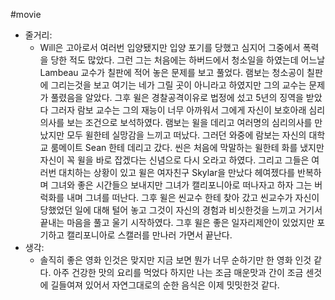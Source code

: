 #movie 
- 줄거리:
    - Will은 고아로서 여러번 입양됐지만 입양 포기를 당했고 심지어 그중에서 폭력을 당한 적도 많았다. 그런 그는 처음에는 하버드에서 청소일을 하였는데 어느날 Lambeau 교수가 칠판에 적어 놓은 문제를 보고 풀었다. 램보는 청소공이 칠판에 그리는것을 보고 여기는 네가 그릴 곳이 아니라고 하였지만 그의 교수는 문제가 풀렸음을 알았다. 그후 윌은 경찰공격이유로 법정에 섰고 5년의 징역을 받았다 그러자 람보 교수는 그의 재능이 너무 아까워서 그에게 자신이 보호아래 심리의사를 보는 조건으로 보석하였다. 램보는 윌을 데리고 여러명의 심리의사를 만났지만 모두 윌한테 실망감을 느끼고 떠났다. 그러던 와중에 람보는 자신의 대학교 룸메이트 Sean 한테 데리고 갔다. 씬은 처음에 막말하는 윌한테 화를 냈지만 자신이 꼭 윌을 바로 잡겠다는 신념으로 다시 오라고 하였다. 그리고 그들은 여러번 대치하는 상황이 있고 윌은 여자친구 Skylar을 만났다 헤여젰다를 반복하며 그녀와 좋은 시간들으 보내지만 그녀가 캘리포니아로 떠나자고 하자 그는 버럭화를 내며 그녀를 떠난다. 그후 윌은 씬교수 한테 찾아 갔고 씬교수가 자신이 당했었던 일에 대해 털어 놓고 그것이 자신의 경험과 비싯한것을 느끼고 거기서 끝내는 마음을 풀고 울기 시작하였다. 그후 윌은 좋은 일자리제안이 있었지만 포기하고 캘리포니아로 스캘러를 만나러 가면서 끝난다.
- 생각:
    - 솔직히 좋은 영화 인것은 맞지만 지금 보면 뭔가 너무 순하기만 한 영화 인것 같다. 아주 건강한 맛의 요리를 먹었다 하지만 나는 조금 매운맛과 간이 조금 센것에 길들여져 있어서 자연그대로의 순한 음식은 이제 밋밋한것 같다.
